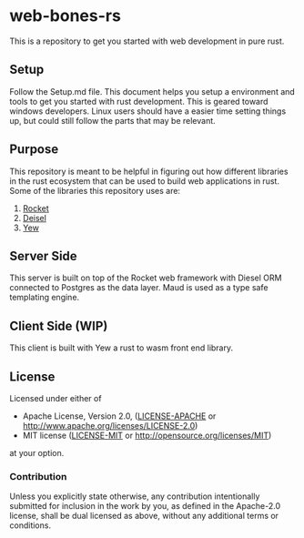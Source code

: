 # web-bones-rs
This is a repository to get you started with web development in pure rust.

## Setup
Follow the Setup.md file. This document helps you setup a environment and tools to get you started with rust development. This is geared toward windows developers. Linux users should have a easier time setting things up, but could still follow the parts that may be relevant.

## Purpose
This repository is meant to be helpful in figuring out how different libraries in the rust ecosystem that can be used to build web applications in rust.
Some of the libraries this repository uses are:

1. [Rocket](https://rocket.rs/)
2. [Deisel](diesel.rs)
3. [Yew](https://github.com/DenisKolodin/yew)

## Server Side
This server is built on top of the Rocket web framework with Diesel ORM connected to Postgres as the data layer. Maud is used as a type safe templating engine.

## Client Side (WIP)
This client is built with Yew a rust to wasm front end library.

## License

Licensed under either of

 * Apache License, Version 2.0, ([LICENSE-APACHE](LICENSE-APACHE) or http://www.apache.org/licenses/LICENSE-2.0)
 * MIT license ([LICENSE-MIT](LICENSE-MIT) or http://opensource.org/licenses/MIT)

at your option.

### Contribution

Unless you explicitly state otherwise, any contribution intentionally submitted
for inclusion in the work by you, as defined in the Apache-2.0 license, shall be dual licensed as above, without any
additional terms or conditions.
